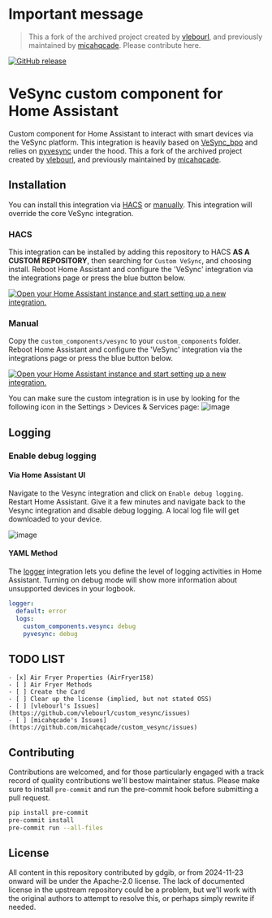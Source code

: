 
# **Important message**
> 
> This a fork of the archived project created by [vlebourl](https://github.com/vlebourl/custom_vesync), and previously maintained by [micahqcade](https://github.com/micahqcade/). Please contribute here.

<!---[![hacs_badge](https://img.shields.io/badge/HACS-Default-orange.svg)](https://github.com/custom-components/hacs)-->
[![GitHub release](https://img.shields.io/github/v/release/haext/custom_vesync.svg)](https://GitHub.com/haext/custom_vesync/releases/)

# VeSync custom component for Home Assistant

Custom component for Home Assistant to interact with smart devices via the VeSync platform.
This integration is heavily based on [VeSync_bpo](https://github.com/borpin/vesync-bpo) and relies on [pyvesync](https://github.com/webdjoe/pyvesync) under the hood.
This a fork of the archived project created by [vlebourl](https://github.com/vlebourl/custom_vesync), and previously maintained by [micahqcade](https://github.com/micahqcade/).

## Installation

You can install this integration via [HACS](#hacs) or [manually](#manual).
This integration will override the core VeSync integration.

### HACS

This integration can be installed by adding this repository to HACS __AS A CUSTOM REPOSITORY__, then searching for `Custom VeSync`, and choosing install. Reboot Home Assistant and configure the 'VeSync' integration via the integrations page or press the blue button below.

[![Open your Home Assistant instance and start setting up a new integration.](https://my.home-assistant.io/badges/config_flow_start.svg)](https://my.home-assistant.io/redirect/config_flow_start/?domain=vesync)

### Manual

Copy the `custom_components/vesync` to your `custom_components` folder. Reboot Home Assistant and configure the 'VeSync' integration via the integrations page or press the blue button below.

[![Open your Home Assistant instance and start setting up a new integration.](https://my.home-assistant.io/badges/config_flow_start.svg)](https://my.home-assistant.io/redirect/config_flow_start/?domain=vesync)

You can make sure the custom integration is in use by looking for the following icon in the Settings > Devices & Services page:
![image](https://user-images.githubusercontent.com/5701372/234820776-11a80f79-5b4d-4dbe-8b63-42579e4a5631.png)

## Logging

### Enable debug logging

#### Via Home Assistant UI

Navigate to the Vesync integration and click on `Enable debug logging`. Restart Home Assistant. Give it a few minutes and navigate back to the Vesync integration and disable debug logging. A local log file will get downloaded to your device.

![image](https://github.com/RobertD502/custom_vesync/assets/52541649/c556458c-a0a6-4432-acec-1200fc561d79)

#### YAML Method

The [logger](https://www.home-assistant.io/integrations/logger/) integration lets you define the level of logging activities in Home Assistant. Turning on debug mode will show more information about unsupported devices in your logbook.

```yaml
logger:
  default: error
  logs:
    custom_components.vesync: debug
    pyvesync: debug
```

## TODO LIST

```
- [x] Air Fryer Properties (AirFryer158)
- [ ] Air Fryer Methods
- [ ] Create the Card
- [ ] Clear up the license (implied, but not stated OSS)
- [ ] [vlebourl's Issues](https://github.com/vlebourl/custom_vesync/issues)
- [ ] [micahqcade's Issues](https://github.com/micahqcade/custom_vesync/issues)
```

## Contributing

Contributions are welcomed, and for those particularly engaged with a track record of quality contributions we'll bestow maintainer status.
Please make sure to install `pre-commit` and run the pre-commit hook before submitting a pull request.

```sh
pip install pre-commit
pre-commit install
pre-commit run --all-files
```

## License

All content in this repository contributed by gdgib, or from 2024-11-23 onward will be under the Apache-2.0 license.
The lack of documented license in the upstream repository could be a problem, but we'll work with the original authors to attempt to resolve this, or perhaps simply rewrite if needed.
